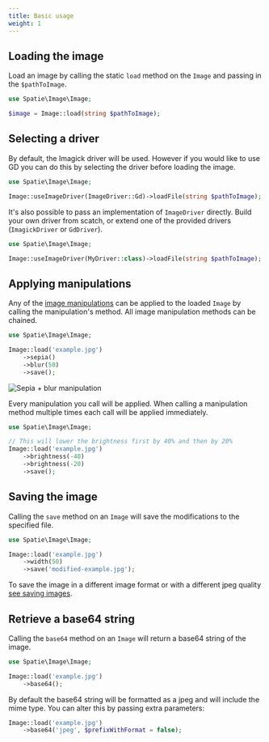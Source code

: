 ```yaml
---
title: Basic usage
weight: 1
---
```


## Loading the image

Load an image by calling the static `load` method on the `Image` and passing in the `$pathToImage`.

```php
use Spatie\Image\Image;

$image = Image::load(string $pathToImage);
```

## Selecting a driver

By default, the Imagick driver will be used. However if you would like to use GD you can do this by selecting the driver before loading the image.

```php
use Spatie\Image\Image;

Image::useImageDriver(ImageDriver::Gd)->loadFile(string $pathToImage);
```

It's also possible to pass an implementation of `ImageDriver` directly. Build your own driver from scatch, or extend one of the provided drivers (`ImagickDriver` or `GdDriver`).

```php
use Spatie\Image\Image;

Image::useImageDriver(MyDriver::class)->loadFile(string $pathToImage);
```

## Applying manipulations

Any of the [image manipulations](/docs/image/v3/image-manipulations/overview) can be applied to the loaded `Image` by calling the manipulation's method. All image manipulation methods can be chained.

```php
use Spatie\Image\Image;

Image::load('example.jpg')
    ->sepia()
    ->blur(50)
    ->save();
```

![Sepia + blur manipulation](../../images/example-sepia-blur.jpg)

Every manipulation you call will be applied. When calling a manipulation method multiple times each call will be applied immediately.

```php
use Spatie\Image\Image;

// This will lower the brightness first by 40% and then by 20%
Image::load('example.jpg')
    ->brightness(-40)
    ->brightness(-20)
    ->save();
```


## Saving the image

Calling the `save` method on an `Image` will save the modifications to the specified file.

```php
use Spatie\Image\Image;

Image::load('example.jpg')
    ->width(50)
    ->save('modified-example.jpg');
```

To save the image in a different image format or with a different jpeg quality [see saving images](/docs/image/v3/usage/saving-images).

## Retrieve a base64 string

Calling the `base64` method on an `Image` will return a base64 string of the image.

```php
use Spatie\Image\Image;

Image::load('example.jpg')
    ->base64();
```

By default the base64 string will be formatted as a jpeg and will include the mime type. 
You can alter this by passing extra parameters:

```php
Image::load('example.jpg')
    ->base64('jpeg', $prefixWithFormat = false);
```
